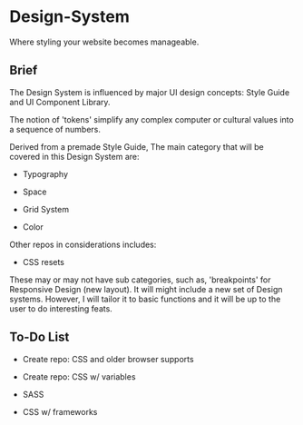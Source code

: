 # Design-System

Where styling your website becomes manageable.

## Brief

The Design System is influenced by major UI design concepts: Style Guide and UI Component Library.

The notion of 'tokens' simplify any complex computer or cultural values into a sequence of numbers.

Derived from a premade Style Guide, The main category that will be covered in this Design System are:

* Typography

* Space

* Grid System

* Color

Other repos in considerations includes:

* CSS resets

These may or may not have sub categories, such as, 'breakpoints' for Responsive Design (new layout). It will might include a new set of Design systems. However, I will tailor it to basic functions and it will be up to the user to do interesting feats.

## To-Do List

- Create repo: CSS and older browser supports

- Create repo: CSS w/ variables

- SASS

- CSS w/ frameworks
